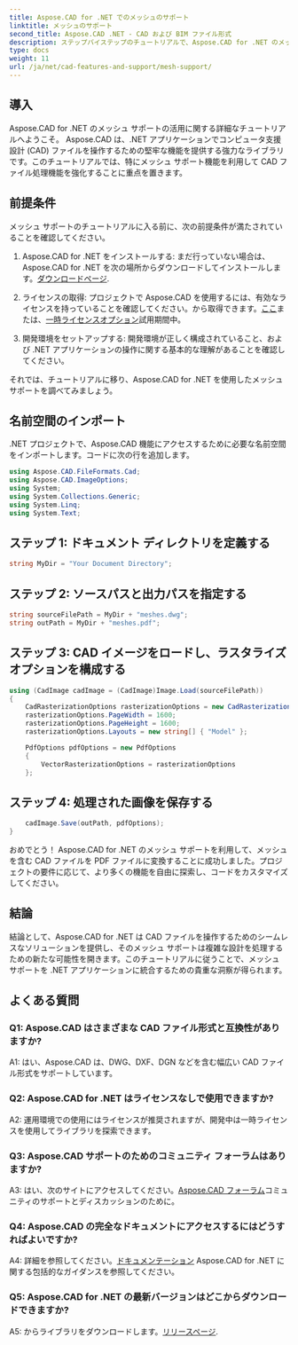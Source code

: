 ```yaml
---
title: Aspose.CAD for .NET でのメッシュのサポート
linktitle: メッシュのサポート
second_title: Aspose.CAD .NET - CAD および BIM ファイル形式
description: ステップバイステップのチュートリアルで、Aspose.CAD for .NET のメッシュ サポートを調べてください。 CAD ファイルを簡単に PDF に変換します。
type: docs
weight: 11
url: /ja/net/cad-features-and-support/mesh-support/
---
```

## 導入

Aspose.CAD for .NET のメッシュ サポートの活用に関する詳細なチュートリアルへようこそ。 Aspose.CAD は、.NET アプリケーションでコンピュータ支援設計 (CAD) ファイルを操作するための堅牢な機能を提供する強力なライブラリです。このチュートリアルでは、特にメッシュ サポート機能を利用して CAD ファイル処理機能を強化することに重点を置きます。

## 前提条件

メッシュ サポートのチュートリアルに入る前に、次の前提条件が満たされていることを確認してください。

1.  Aspose.CAD for .NET をインストールする: まだ行っていない場合は、Aspose.CAD for .NET を次の場所からダウンロードしてインストールします。[ダウンロードページ](https://releases.aspose.com/cad/net/).

2. ライセンスの取得: プロジェクトで Aspose.CAD を使用するには、有効なライセンスを持っていることを確認してください。から取得できます。[ここ](https://purchase.aspose.com/buy)または、[一時ライセンスオプション](https://purchase.aspose.com/temporary-license/)試用期間中。

3. 開発環境をセットアップする: 開発環境が正しく構成されていること、および .NET アプリケーションの操作に関する基本的な理解があることを確認してください。

それでは、チュートリアルに移り、Aspose.CAD for .NET を使用したメッシュ サポートを調べてみましょう。

## 名前空間のインポート

.NET プロジェクトで、Aspose.CAD 機能にアクセスするために必要な名前空間をインポートします。コードに次の行を追加します。

```csharp
using Aspose.CAD.FileFormats.Cad;
using Aspose.CAD.ImageOptions;
using System;
using System.Collections.Generic;
using System.Linq;
using System.Text;

```

## ステップ 1: ドキュメント ディレクトリを定義する

```csharp
string MyDir = "Your Document Directory";
```

## ステップ 2: ソースパスと出力パスを指定する

```csharp
string sourceFilePath = MyDir + "meshes.dwg";
string outPath = MyDir + "meshes.pdf";
```

## ステップ 3: CAD イメージをロードし、ラスタライズ オプションを構成する

```csharp
using (CadImage cadImage = (CadImage)Image.Load(sourceFilePath))
{
    CadRasterizationOptions rasterizationOptions = new CadRasterizationOptions();
    rasterizationOptions.PageWidth = 1600;
    rasterizationOptions.PageHeight = 1600;
    rasterizationOptions.Layouts = new string[] { "Model" };

    PdfOptions pdfOptions = new PdfOptions
    {
        VectorRasterizationOptions = rasterizationOptions
    };
```

## ステップ 4: 処理された画像を保存する

```csharp
    cadImage.Save(outPath, pdfOptions);
}
```

おめでとう！ Aspose.CAD for .NET のメッシュ サポートを利用して、メッシュを含む CAD ファイルを PDF ファイルに変換することに成功しました。プロジェクトの要件に応じて、より多くの機能を自由に探索し、コードをカスタマイズしてください。

## 結論

結論として、Aspose.CAD for .NET は CAD ファイルを操作するためのシームレスなソリューションを提供し、そのメッシュ サポートは複雑な設計を処理するための新たな可能性を開きます。このチュートリアルに従うことで、メッシュ サポートを .NET アプリケーションに統合するための貴重な洞察が得られます。

## よくある質問

### Q1: Aspose.CAD はさまざまな CAD ファイル形式と互換性がありますか?

A1: はい、Aspose.CAD は、DWG、DXF、DGN などを含む幅広い CAD ファイル形式をサポートしています。

### Q2: Aspose.CAD for .NET はライセンスなしで使用できますか?

A2: 運用環境での使用にはライセンスが推奨されますが、開発中は一時ライセンスを使用してライブラリを探索できます。

### Q3: Aspose.CAD サポートのためのコミュニティ フォーラムはありますか?

 A3: はい、次のサイトにアクセスしてください。[Aspose.CAD フォーラム](https://forum.aspose.com/c/cad/19)コミュニティのサポートとディスカッションのために。

### Q4: Aspose.CAD の完全なドキュメントにアクセスするにはどうすればよいですか?

 A4: 詳細を参照してください。[ドキュメンテーション](https://reference.aspose.com/cad/net/) Aspose.CAD for .NET に関する包括的なガイダンスを参照してください。

### Q5: Aspose.CAD for .NET の最新バージョンはどこからダウンロードできますか?

 A5: からライブラリをダウンロードします。[リリースページ](https://releases.aspose.com/cad/net/).